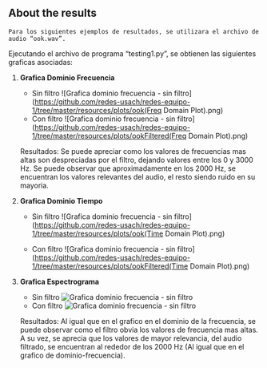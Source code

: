 ## About the results

	Para los siguientes ejemplos de resultados, se utilizara el archivo de audio “ook.wav”.
Ejecutando el archivo de programa “testing1.py”, se obtienen las siguientes graficas asociadas:

1. **Grafica Dominio Frecuencia**

	* Sin filtro
	![Grafica dominio frecuencia - sin filtro](https://github.com/redes-usach/redes-equipo-1/tree/master/resources/plots/ook(Freq Domain Plot).png)
	* Con filtro
	![Grafica dominio frecuencia - sin filtro](https://github.com/redes-usach/redes-equipo-1/tree/master/resources/plots/ookFiltered(Freq Domain Plot).png)


	Resultados: Se puede apreciar como los valores de frecuencias mas altas son despreciadas por el filtro, dejando valores entre los 0 y 3000 Hz. Se puede observar que aproximadamente en los 2000 Hz, se encuentran los valores relevantes del audio, el resto siendo ruido en su mayoria.




2. **Grafica Dominio Tiempo**

	* Sin filtro
	![Grafica dominio frecuencia - sin filtro](https://github.com/redes-usach/redes-equipo-1/tree/master/resources/plots/ook(Time Domain Plot).png)

	* Con filtro
	![Grafica dominio frecuencia - sin filtro](https://github.com/redes-usach/redes-equipo-1/tree/master/resources/plots/ookFiltered(Time Domain Plot).png)




3. **Grafica Espectrograma**


	* Sin filtro
	![Grafica dominio frecuencia - sin filtro](https://github.com/redes-usach/redes-equipo-1/tree/master/resources/plots/ook(Spectogram).png)
	* Con filtro
	![Grafica dominio frecuencia - sin filtro](https://github.com/redes-usach/redes-equipo-1/tree/master/resources/plots/ookFiltered(Spectogram).png)

	Resultados: Al igual que en el grafico en el dominio de la frecuencia, se puede observar como el filtro obvia los valores de frecuencia mas altas. A su vez, se aprecia que los valores de mayor relevancia, del audio filtrado, se encuentran al rededor de los 2000 Hz (Al igual que en el grafico de dominio-frecuencia).

